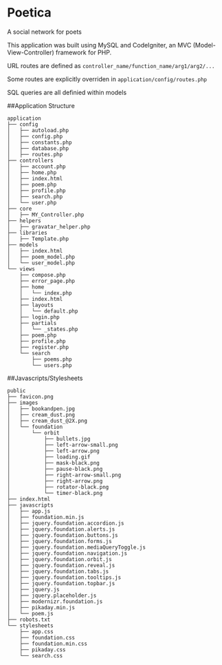 Poetica
======

A social network for poets

This application was built using MySQL and CodeIgniter, an MVC
(Model-View-Controller) framework for PHP.

URL routes are defined as `controller_name/function_name/arg1/arg2/...`

Some routes are explicitly overriden in `application/config/routes.php`

SQL queries are all definied within models


##Application Structure
```
application
├── config
│   ├── autoload.php
│   ├── config.php
│   ├── constants.php
│   ├── database.php
│   ├── routes.php
├── controllers
│   ├── account.php
│   ├── home.php
│   ├── index.html
│   ├── poem.php
│   ├── profile.php
│   ├── search.php
│   └── user.php
├── core
│   ├── MY_Controller.php
├── helpers
│   ├── gravatar_helper.php
├── libraries
│   ├── Template.php
├── models
│   ├── index.html
│   ├── poem_model.php
│   └── user_model.php
└── views
    ├── compose.php
    ├── error_page.php
    ├── home
    │   └── index.php
    ├── index.html
    ├── layouts
    │   └── default.php
    ├── login.php
    ├── partials
    │   └── _states.php
    ├── poem.php
    ├── profile.php
    ├── register.php
    └── search
        ├── poems.php
        └── users.php

```

##Javascripts/Stylesheets
```
public
├── favicon.png
├── images
│   ├── bookandpen.jpg
│   ├── cream_dust.png
│   ├── cream_dust_@2X.png
│   └── foundation
│       └── orbit
│           ├── bullets.jpg
│           ├── left-arrow-small.png
│           ├── left-arrow.png
│           ├── loading.gif
│           ├── mask-black.png
│           ├── pause-black.png
│           ├── right-arrow-small.png
│           ├── right-arrow.png
│           ├── rotator-black.png
│           └── timer-black.png
├── index.html
├── javascripts
│   ├── app.js
│   ├── foundation.min.js
│   ├── jquery.foundation.accordion.js
│   ├── jquery.foundation.alerts.js
│   ├── jquery.foundation.buttons.js
│   ├── jquery.foundation.forms.js
│   ├── jquery.foundation.mediaQueryToggle.js
│   ├── jquery.foundation.navigation.js
│   ├── jquery.foundation.orbit.js
│   ├── jquery.foundation.reveal.js
│   ├── jquery.foundation.tabs.js
│   ├── jquery.foundation.tooltips.js
│   ├── jquery.foundation.topbar.js
│   ├── jquery.js
│   ├── jquery.placeholder.js
│   ├── modernizr.foundation.js
│   ├── pikaday.min.js
│   └── poem.js
├── robots.txt
└── stylesheets
    ├── app.css
    ├── foundation.css
    ├── foundation.min.css
    ├── pikaday.css
    └── search.css

```

